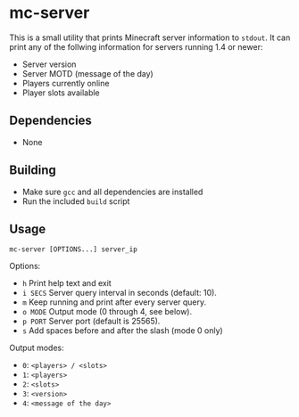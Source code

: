 # mc-server 

This is a small utility that prints Minecraft server information to `stdout`.
It can print any of the follwing information for servers running 1.4 or newer:

- Server version
- Server MOTD (message of the day)
- Players currently online
- Player slots available

## Dependencies

- None

## Building

- Make sure `gcc` and all dependencies are installed
- Run the included `build` script

## Usage

    mc-server [OPTIONS...] server_ip

Options:

- `h` Print help text and exit
- `i SECS` Server query interval in seconds (default: 10).
- `m` Keep running and print after every server query.
- `o MODE` Output mode (0 through 4, see below).
- `p PORT` Server port (default is 25565).
- `s` Add spaces before and after the slash (mode 0 only)

Output modes:

- `0`: `<players> / <slots>`
- `1`: `<players>`
- `2`: `<slots>`
- `3`: `<version>`
- `4`: `<message of the day>`

